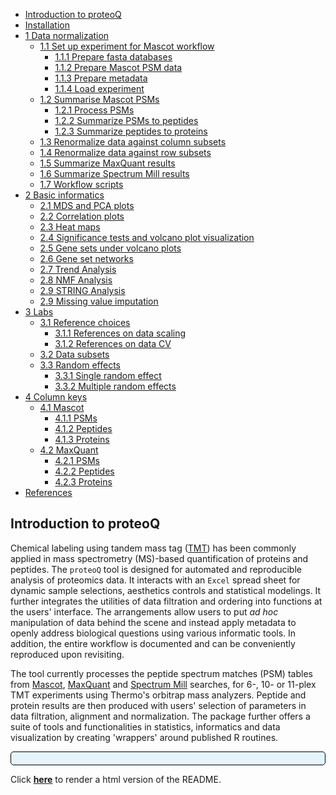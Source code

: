   - [Introduction to proteoQ](#introduction-to-proteoq)
  - [Installation](#installation)
  - [1 Data normalization](#data-normalization)
      - [1.1 Set up experiment for Mascot
        workflow](#set-up-experiment-for-mascot-workflow)
          - [1.1.1 Prepare fasta databases](#prepare-fasta-databases)
          - [1.1.2 Prepare Mascot PSM data](#prepare-mascot-psm-data)
          - [1.1.3 Prepare metadata](#prepare-metadata)
          - [1.1.4 Load experiment](#load-experiment)
      - [1.2 Summarise Mascot PSMs](#summarise-mascot-psms)
          - [1.2.1 Process PSMs](#process-psms)
          - [1.2.2 Summarize PSMs to
            peptides](#summarize-psms-to-peptides)
          - [1.2.3 Summarize peptides to
            proteins](#summarize-peptides-to-proteins)
      - [1.3 Renormalize data against column
        subsets](#renormalize-data-against-column-subsets)
      - [1.4 Renormalize data against row
        subsets](#renormalize-data-against-row-subsets)
      - [1.5 Summarize MaxQuant results](#summarize-maxquant-results)
      - [1.6 Summarize Spectrum Mill
        results](#summarize-spectrum-mill-results)
      - [1.7 Workflow scripts](#workflow-scripts)
  - [2 Basic informatics](#basic-informatics)
      - [2.1 MDS and PCA plots](#mds-and-pca-plots)
      - [2.2 Correlation plots](#correlation-plots)
      - [2.3 Heat maps](#heat-maps)
      - [2.4 Significance tests and volcano plot
        visualization](#significance-tests-and-volcano-plot-visualization)
      - [2.5 Gene sets under volcano
        plots](#gene-sets-under-volcano-plots)
      - [2.6 Gene set networks](#gene-set-networks)
      - [2.7 Trend Analysis](#trend-analysis)
      - [2.8 NMF Analysis](#nmf-analysis)
      - [2.9 STRING Analysis](#string-analysis)
      - [2.9 Missing value imputation](#missing-value-imputation)
  - [3 Labs](#labs)
      - [3.1 Reference choices](#reference-choices)
          - [3.1.1 References on data
            scaling](#references-on-data-scaling)
          - [3.1.2 References on data CV](#references-on-data-cv)
      - [3.2 Data subsets](#data-subsets)
      - [3.3 Random effects](#random-effects)
          - [3.3.1 Single random effect](#single-random-effect)
          - [3.3.2 Multiple random effects](#multiple-random-effects)
  - [4 Column keys](#column-keys)
      - [4.1 Mascot](#mascot)
          - [4.1.1 PSMs](#psms)
          - [4.1.2 Peptides](#peptides)
          - [4.1.3 Proteins](#proteins)
      - [4.2 MaxQuant](#maxquant)
          - [4.2.1 PSMs](#psms-1)
          - [4.2.2 Peptides](#peptides-1)
          - [4.2.3 Proteins](#proteins-1)
  - [References](#references)

<style>
p.comment {
background-color: #e5f5f9;
padding: 10px;
border: 1px solid black;
margin-left: 0px;
border-radius: 5px;
}

</style>

## Introduction to proteoQ

Chemical labeling using tandem mass tag
([TMT](https://en.wikipedia.org/wiki/Tandem_mass_tag)) has been commonly
applied in mass spectrometry (MS)-based quantification of proteins and
peptides. The `proteoQ` tool is designed for automated and reproducible
analysis of proteomics data. It interacts with an `Excel` spread sheet
for dynamic sample selections, aesthetics controls and statistical
modelings. It further integrates the utilities of data filtration and
ordering into functions at the users' interface. The arrangements allow
users to put *ad hoc* manipulation of data behind the scene and instead
apply metadata to openly address biological questions using various
informatic tools. In addition, the entire workflow is documented and can
be conveniently reproduced upon revisiting.

The tool currently processes the peptide spectrum matches (PSM) tables
from [Mascot](https://http://www.matrixscience.com/),
[MaxQuant](https://www.maxquant.org/) and [Spectrum
Mill](https://www.agilent.com/en/products/software-informatics/masshunter-suite/masshunter-for-life-science-research/spectrum-mill)
searches, for 6-, 10- or 11-plex TMT experiments using Thermo's orbitrap
mass analyzers. Peptide and protein results are then produced with
users' selection of parameters in data filtration, alignment and
normalization. The package further offers a suite of tools and
functionalities in statistics, informatics and data visualization by
creating 'wrappers' around published R routines.

<p class="comment">

Click
<strong>[here](https://htmlpreview.github.io/?https://github.com/qzhang503/proteoQ/blob/master/README.html)</strong>
to render a html version of the README.

</p>

